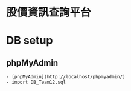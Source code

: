 # 股價資訊查詢平台

# DB setup
## phpMyAdmin
    - [phpMyAdmin](http://localhost/phpmyadmin/)
    - import DB_Team12.sql